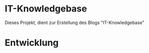 # IT-Knowledgebase
Dieses Projekt, dient zur Erstellung des Blogs "IT-Knowledgebase" 

# Entwicklung
